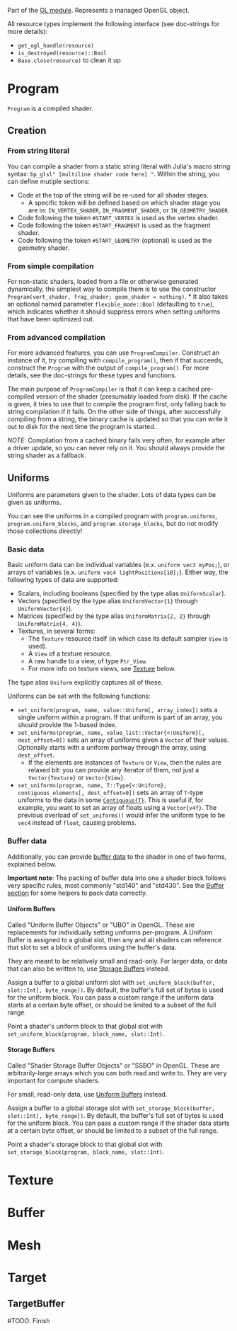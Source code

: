Part of the [GL module](GL.md#Resources). Represents a managed OpenGL object.

All resource types implement the following interface (see doc-strings for more details):

* `get_ogl_handle(resource)`
* `is_destroyed(resource)::Bool`
* `Base.close(resource)` to clean it up

# Program

`Program` is a compiled shader.

## Creation

### From string literal

You can compile a shader from a static string literal with Julia's macro string syntax: `bp_glsl" [multiline shader code here] "`. Within the string, you can define mutiple sections:

* Code at the top of the string will be re-used for all shader stages.
  * A specific token will be defined based on which shader stage you are in: `IN_VERTEX_SHADER`, `IN_FRAGMENT_SHADER`, or `IN_GEOMETRY_SHADER`.
* Code following the token `#START_VERTEX` is used as the vertex shader.
* Code following the token `#START_FRAGMENT` is used as the fragment shader.
* Code following the token `#START_GEOMETRY` (optional) is used as the geometry shader.

### From simple compilation

For non-static shaders, loaded from a file or otherwise generated dynamically, the simplest way to compile them is to use the constructor `Program(vert_shader, frag_shader; geom_shader = nothing)`.
    * It also takes an optional named parameter `flexible_mode::Bool` (defaulting to `true`), which indicates whether it should suppress errors when setting uniforms that have been optimized out.

### From advanced compilation

For more advanced features, you can use `ProgramCompiler`. Construct an instance of it, try compiling with `compile_program()`, then if that succeeds, construct the `Program` with the output of `compile_program()`. For more details, see the doc-strings for these types and functions.

The main purpose of `ProgramCompiler` is that it can keep a cached pre-compiled version of the shader (presumably loaded from disk). If the cache is given, it tries to use that to compile the program first, only falling back to string compilation if it fails. On the other side of things, after successfully compiling from a string, the binary cache is updated so that you can write it out to disk for the next time the program is started.

*NOTE*: Compilation from a cached binary fails very often, for example after a driver update, so you can never rely on it. You should always provide the string shader as a fallback.

## Uniforms

Uniforms are parameters given to the shader. Lots of data types can be given as uniforms.

You can see the uniforms in a compiled program with `program.uniforms`, `program.uniform_blocks`, and `program.storage_blocks`, but do not modify those collections directly!

### Basic data

Basic uniform data can be individual variables (e.x. `uniform vec3 myPos;`), or arrays of variables (e.x. `uniform vec4 lightPositions[10];`). Either way, the following types of data are supported:

* Scalars, including booleans (specified by the type alias `UniformScalar`).
* Vectors (specified by the type alias `UniformVector{1}` through `UniformVector{4}`).
* Matrices (specified by the type alias `UniformMatrix{2, 2}` through `UniformMatrix{4, 4}`).
* Textures, in several forms:
  * The `Texture` resource itself (in which case its default sampler `View` is used).
  * A `View` of a texture resource.
  * A raw handle to a view, of type `Ptr_View`.
  * For more info on texture views, see [Texture](Resources.md#Texture) below.

The type alias `Uniform` explicitly captures all of these.

Uniforms can be set with the following functions:

* `set_uniform(program, name, value::Uniform[, array_index])` sets a single uniform within a program. If that uniform is part of an array, you should provide the 1-based index.
* `set_uniforms(program, name, value_list::Vector{<:Uniform}[, dest_offset=0])` sets an array of uniforms given a `Vector` of their values. Optionally starts with a uniform partway through the array, using `dest_offset`.
  * If the elements are instances of `Texture` or `View`, then the rules are relaxed  bit: you can provide any iterator of them, not just a `Vector{Texture}` or `Vector{View}`.
* `set_uniforms(program, name, T::Type{<:Uniform}, contiguous_elements[, dest_offset=0])` sets an array of `T`-type uniforms to the data in some [`Contiguous{T}`](Math.md#Contiguous). This is useful if, for example, you want to set an array of floats using a `Vector{v4f}`. The previous overload of `set_uniforms()` would infer the uniform type to be `vec4` instead of `float`, causing problems.

### Buffer data

Additionally, you can provide [buffer data](Resources.md#Buffer) to the shader in one of two forms, explained below.

**Important note**: The packing of buffer data into one a shader block follows very specific rules, most commonly "std140" and "std430". See the [Buffer section](Resources.md#Buffer) for some helpers to pack data correctly.

#### Uniform Buffers

Called "Uniform Buffer Objects" or "UBO" in OpenGL. These are replacements for individually setting uniforms per-program. A Uniform Buffer is assigned to a global slot, then any and all shaders can reference that slot to set a block of uniforms using the buffer's data.

They are meant to be relatively small and read-only. For larger data, or data that can also be written to, use [Storage Buffers](#Storage-Buffers) instead.

Assign a buffer to a global uniform slot with `set_uniform_block(buffer, slot::Int[, byte_range])`. By default, the buffer's full set of bytes is used for the uniform block. You can pass a custom range if the uniform data starts at a certain byte offset, or should be limited to a subset of the full range.

Point a shader's uniform block to that global slot with `set_uniform_block(program, block_name, slot::Int)`.

#### Storage Buffers

Called "Shader Storage Buffer Objects" or "SSBO" in OpenGL. These are arbitrarily-large arrays which you can both read and write to. They are very important for compute shaders.

For small, read-only data, use [Uniform Buffers](#Uniform-Buffers) instead.

Assign a buffer to a global storage slot with `set_storage_block(buffer, slot::Int[, byte_range])`. By default, the buffer's full set of bytes is used for the uniform block. You can pass a custom range if the shader data starts at a certain byte offset, or should be limited to a subset of the full range.

Point a shader's storage block to that global slot with `set_storage_block(program, block_name, slot::Int)`.

# Texture

# Buffer

# Mesh

# Target

## TargetBuffer


#TODO: Finish